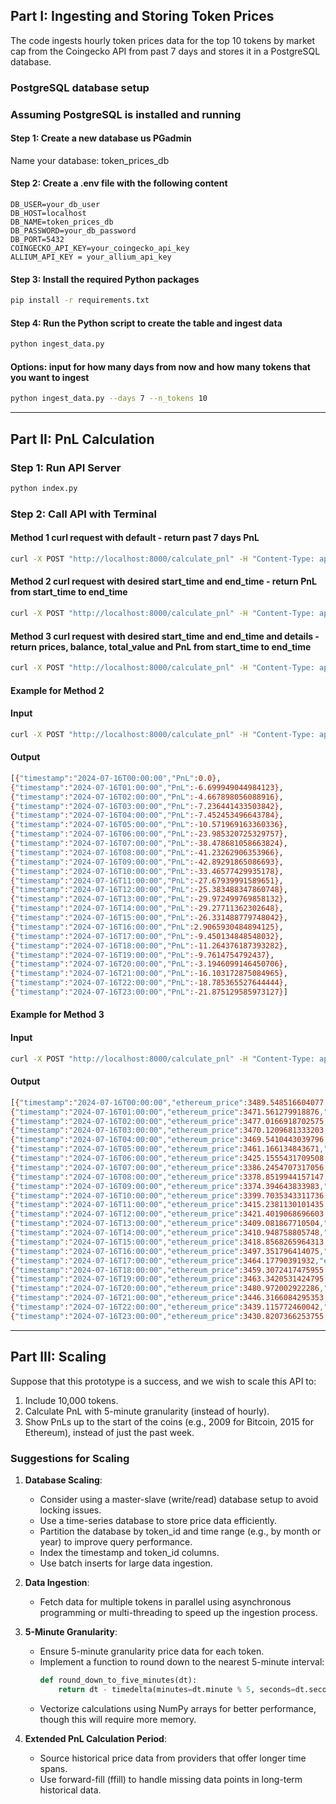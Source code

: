 ## Part I: Ingesting and Storing Token Prices
The code ingests hourly token prices data for the top 10 tokens by market cap from the Coingecko API from past 7 days and stores it in a PostgreSQL database.

### PostgreSQL database setup
### Assuming PostgreSQL is installed and running
#### Step 1: Create a new database us PGadmin
Name your database: token_prices_db

#### Step 2: Create a .env file with the following content
```
DB_USER=your_db_user
DB_HOST=localhost
DB_NAME=token_prices_db
DB_PASSWORD=your_db_password
DB_PORT=5432
COINGECKO_API_KEY=your_coingecko_api_key
ALLIUM_API_KEY = your_allium_api_key
```

#### Step 3: Install the required Python packages
```sh
pip install -r requirements.txt
```

#### Step 4: Run the Python script to create the table and ingest data
```sh
python ingest_data.py
```

#### Options: input for how many days from now and how many tokens that you want to ingest
```sh
python ingest_data.py --days 7 --n_tokens 10
```

---------------------------------------------------------------------------------------------------

## Part II: PnL Calculation
### Step 1: Run API Server
```sh
python index.py
```

### Step 2: Call API with Terminal
#### Method 1 curl request with default - return past 7 days PnL
```sh
curl -X POST "http://localhost:8000/calculate_pnl" -H "Content-Type: application/json" -d '{"address": "YourWalletAddress"}'
```

#### Method 2 curl request with desired start_time and end_time - return PnL from start_time to end_time
```sh
curl -X POST "http://localhost:8000/calculate_pnl" -H "Content-Type: application/json" -d '{"address": "YourWalletAddress", "start_time": "2024-07-15 00:00:00", "end_time": "2024-07-19 23:59:59"}'
```

#### Method 3 curl request with desired start_time and end_time and details - return prices, balance, total_value and PnL from start_time to end_time
```sh
curl -X POST "http://localhost:8000/calculate_pnl" -H "Content-Type: application/json" -d '{"address": "0x26a016De7Db2A9e449Fe5b6D13190558d6bBCd5F", "start_time": "2024-07-15 23:59:59", "end_time": "2024-07-17 00:00:00", "detail": "True"}'
```

#### Example for Method 2
#### Input
```sh
curl -X POST "http://localhost:8000/calculate_pnl" -H "Content-Type: application/json" -d '{"address": "0x26a016De7Db2A9e449Fe5b6D13190558d6bBCd5F", "start_time": "2024-07-15 23:59:59", "end_time": "2024-07-17 00:00:00"}'
```

#### Output
```sh
[{"timestamp":"2024-07-16T00:00:00","PnL":0.0},
{"timestamp":"2024-07-16T01:00:00","PnL":-6.699949044984123},
{"timestamp":"2024-07-16T02:00:00","PnL":-4.667898056088916},
{"timestamp":"2024-07-16T03:00:00","PnL":-7.236441433503842},
{"timestamp":"2024-07-16T04:00:00","PnL":-7.452453496643784},
{"timestamp":"2024-07-16T05:00:00","PnL":-10.571969163360336},
{"timestamp":"2024-07-16T06:00:00","PnL":-23.985320725329757},
{"timestamp":"2024-07-16T07:00:00","PnL":-38.478681058663824},
{"timestamp":"2024-07-16T08:00:00","PnL":-41.23262906353966},
{"timestamp":"2024-07-16T09:00:00","PnL":-42.89291865086693},
{"timestamp":"2024-07-16T10:00:00","PnL":-33.46577429935178},
{"timestamp":"2024-07-16T11:00:00","PnL":-27.67939991589651},
{"timestamp":"2024-07-16T12:00:00","PnL":-25.383488347860748},
{"timestamp":"2024-07-16T13:00:00","PnL":-29.972499769858132},
{"timestamp":"2024-07-16T14:00:00","PnL":-29.27711362302648},
{"timestamp":"2024-07-16T15:00:00","PnL":-26.331488779748042},
{"timestamp":"2024-07-16T16:00:00","PnL":2.9065930484894125},
{"timestamp":"2024-07-16T17:00:00","PnL":-9.450134848548032},
{"timestamp":"2024-07-16T18:00:00","PnL":-11.264376187393282},
{"timestamp":"2024-07-16T19:00:00","PnL":-9.7614754792437},
{"timestamp":"2024-07-16T20:00:00","PnL":-3.1946099146450706},
{"timestamp":"2024-07-16T21:00:00","PnL":-16.103172875084965},
{"timestamp":"2024-07-16T22:00:00","PnL":-18.785365527644444},
{"timestamp":"2024-07-16T23:00:00","PnL":-21.875129585973127}]
```

#### Example for Method 3
#### Input
```sh
curl -X POST "http://localhost:8000/calculate_pnl" -H "Content-Type: application/json" -d '{"address": "0x26a016De7Db2A9e449Fe5b6D13190558d6bBCd5F", "start_time": "2024-07-15 23:59:59", "end_time": "2024-07-17 00:00:00", "detail": "True"}';
```

#### Output
```sh
[{"timestamp":"2024-07-16T00:00:00","ethereum_price":3489.548516604077,"ethereum":0.09312087735100151,"Value":1299.79927770023,"PnL":0.0},
{"timestamp":"2024-07-16T01:00:00","ethereum_price":3471.561279918876,"ethereum":0.09312087735100151,"Value":1293.099328655246,"PnL":-6.699949044984123},
{"timestamp":"2024-07-16T02:00:00","ethereum_price":3477.0166918702575,"ethereum":0.09312087735100151,"Value":1295.1313796441411,"PnL":-4.667898056088916},
{"timestamp":"2024-07-16T03:00:00","ethereum_price":3470.1209681333203,"ethereum":0.09312087735100151,"Value":1292.5628362667262,"PnL":-7.236441433503842},
{"timestamp":"2024-07-16T04:00:00","ethereum_price":3469.5410443039796,"ethereum":0.09312087735100151,"Value":1292.3468242035863,"PnL":-7.452453496643784},
{"timestamp":"2024-07-16T05:00:00","ethereum_price":3461.166134843671,"ethereum":0.09312087735100151,"Value":1289.2273085368697,"PnL":-10.571969163360336},
{"timestamp":"2024-07-16T06:00:00","ethereum_price":3425.1555431709508,"ethereum":0.09312087735100151,"Value":1275.8139569749003,"PnL":-23.985320725329757},
{"timestamp":"2024-07-16T07:00:00","ethereum_price":3386.2454707317056,"ethereum":0.09312087735100151,"Value":1261.3205966415662,"PnL":-38.478681058663824},
{"timestamp":"2024-07-16T08:00:00","ethereum_price":3378.8519944157147,"ethereum":0.09312087735100151,"Value":1258.5666486366904,"PnL":-41.23262906353966},
{"timestamp":"2024-07-16T09:00:00","ethereum_price":3374.394643833983,"ethereum":0.09312087735100151,"Value":1256.9063590493631,"PnL":-42.89291865086693},
{"timestamp":"2024-07-16T10:00:00","ethereum_price":3399.7035343311736,"ethereum":0.09312087735100151,"Value":1266.3335034008783,"PnL":-33.46577429935178},
{"timestamp":"2024-07-16T11:00:00","ethereum_price":3415.2381130101435,"ethereum":0.09312087735100151,"Value":1272.1198777843335,"PnL":-27.67939991589651},
{"timestamp":"2024-07-16T12:00:00","ethereum_price":3421.4019068696603,"ethereum":0.09312087735100151,"Value":1274.4157893523693,"PnL":-25.383488347860748},
{"timestamp":"2024-07-16T13:00:00","ethereum_price":3409.081867710504,"ethereum":0.09312087735100151,"Value":1269.826777930372,"PnL":-29.972499769858132},
{"timestamp":"2024-07-16T14:00:00","ethereum_price":3410.948758805748,"ethereum":0.09312087735100151,"Value":1270.5221640772036,"PnL":-29.27711362302648},
{"timestamp":"2024-07-16T15:00:00","ethereum_price":3418.8568265964313,"ethereum":0.09312087735100151,"Value":1273.467788920482,"PnL":-26.331488779748042},
{"timestamp":"2024-07-16T16:00:00","ethereum_price":3497.351796414075,"ethereum":0.09312087735100151,"Value":1302.7058707487195,"PnL":2.9065930484894125},
{"timestamp":"2024-07-16T17:00:00","ethereum_price":3464.17790391932,"ethereum":0.09312087735100151,"Value":1290.349142851682,"PnL":-9.450134848548032},
{"timestamp":"2024-07-16T18:00:00","ethereum_price":3459.3072417475955,"ethereum":0.09312087735100151,"Value":1288.5349015128368,"PnL":-11.264376187393282},
{"timestamp":"2024-07-16T19:00:00","ethereum_price":3463.3420531424795,"ethereum":0.09312087735100151,"Value":1290.0378022209864,"PnL":-9.7614754792437},
{"timestamp":"2024-07-16T20:00:00","ethereum_price":3480.972002922286,"ethereum":0.09312087735100151,"Value":1296.604667785585,"PnL":-3.1946099146450706},
{"timestamp":"2024-07-16T21:00:00","ethereum_price":3446.3166084295353,"ethereum":0.09312087735100151,"Value":1283.696104825145,"PnL":-16.103172875084965},
{"timestamp":"2024-07-16T22:00:00","ethereum_price":3439.115772460042,"ethereum":0.09312087735100151,"Value":1281.0139121725856,"PnL":-18.785365527644444},
{"timestamp":"2024-07-16T23:00:00","ethereum_price":3430.8207366253755,"ethereum":0.09312087735100151,"Value":1277.924148114257,"PnL":-21.875129585973127}]
```
---------------------------------------------------------------------------------------------------
## Part III: Scaling

Suppose that this prototype is a success, and we wish to scale this API to:

1. Include 10,000 tokens.
2. Calculate PnL with 5-minute granularity (instead of hourly).
3. Show PnLs up to the start of the coins (e.g., 2009 for Bitcoin, 2015 for Ethereum), instead of just the past week.

### Suggestions for Scaling

1. **Database Scaling**:
    - Consider using a master-slave (write/read) database setup to avoid locking issues.
    - Use a time-series database to store price data efficiently.
    - Partition the database by token_id and time range (e.g., by month or year) to improve query performance.
    - Index the timestamp and token_id columns.
    - Use batch inserts for large data ingestion.

2. **Data Ingestion**:
    - Fetch data for multiple tokens in parallel using asynchronous programming or multi-threading to speed up the ingestion process.

3. **5-Minute Granularity**:
    - Ensure 5-minute granularity price data for each token.
    - Implement a function to round down to the nearest 5-minute interval:
      ```python
      def round_down_to_five_minutes(dt):
          return dt - timedelta(minutes=dt.minute % 5, seconds=dt.second, microseconds=dt.microsecond)
      ```
    - Vectorize calculations using NumPy arrays for better performance, though this will require more memory.

4. **Extended PnL Calculation Period**:
    - Source historical price data from providers that offer longer time spans.
    - Use forward-fill (ffill) to handle missing data points in long-term historical data.


